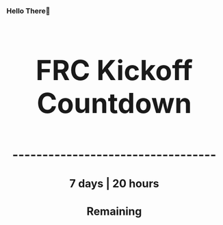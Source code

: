 ### Hello There👋

<!---START-TIMER--->
<h3 align='center' style='font-size: 64px;'>FRC Kickoff Countdown</h3>
<h3 align='center' style='font-size: 30px;'>----------------------------------</h3>
<h3 align='center' style='font-size: 25px;'>7 days | 20 hours</h3>
<h3 align='center' style='font-size: 25px;'>Remaining</h3>
<!---END-TIMER--->
